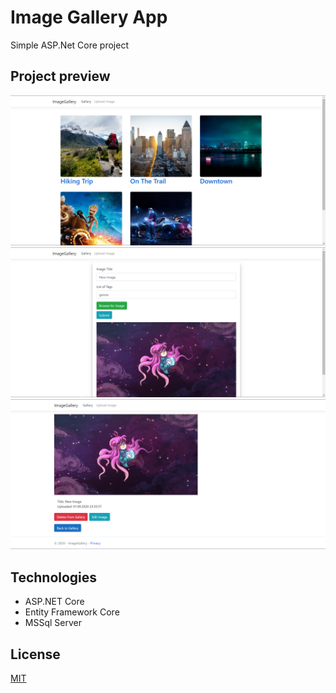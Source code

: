 # Image Gallery App
Simple ASP.Net Core project

## Project preview

![Main Page Preview](/preview/mainPage.png)
![Upload Page Preview](/preview/uploadImage.png)
![Detail Page Preview](/preview/detailPage.png)

## Technologies
- ASP.NET Core
- Entity Framework Core
- MSSql Server


## License
[MIT](https://choosealicense.com/licenses/mit/)
